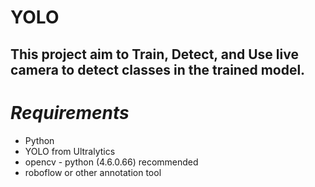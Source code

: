 # YOLO
## This project aim to Train, Detect, and Use live camera to detect classes in the trained model.

# ***Requirements***
- Python
- YOLO from Ultralytics
- opencv - python (4.6.0.66) recommended
- roboflow or other annotation tool

